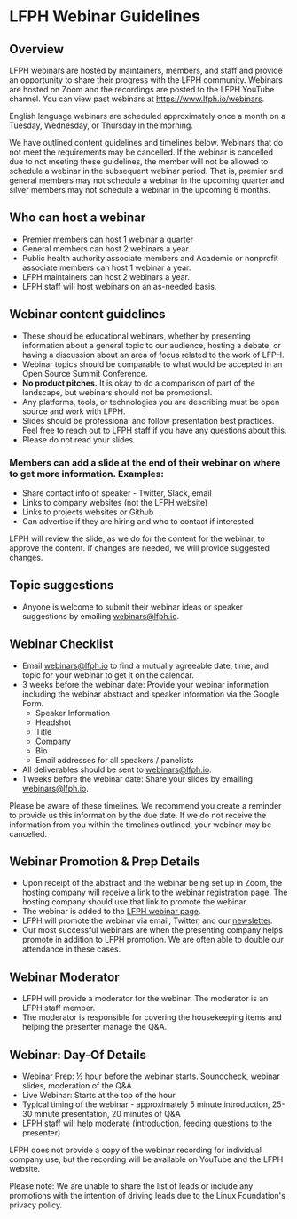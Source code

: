# LFPH Webinar Guidelines

## Overview
LFPH webinars are hosted by maintainers, members, and staff and provide an opportunity to share their progress with the LFPH community. Webinars are hosted on Zoom and the recordings are posted to the LFPH YouTube channel. You can view past webinars at https://www.lfph.io/webinars. 

English language webinars are scheduled approximately once a month on a Tuesday, Wednesday, or Thursday in the morning. 
  
We have outlined content guidelines and timelines below. Webinars that do not meet the requirements may be cancelled. If the webinar is cancelled due to not meeting these guidelines, the member will not be allowed to schedule a webinar in the subsequent webinar period. That is, premier and general members may not schedule a webinar in the upcoming quarter and silver members may not schedule a webinar in the upcoming 6 months.

## Who can host a webinar
* Premier members can host 1 webinar a quarter
* General members can host 2 webinars a year.
* Public health authority associate members and Academic or nonprofit associate members can host 1 webinar a year.
* LFPH maintainers can host 2 webinars a year.
* LFPH staff will host webinars on an as-needed basis.
  
## Webinar content guidelines
* These should be educational webinars, whether by presenting information about a general topic to our audience, hosting a debate, or having a discussion about an area of focus related to the work of LFPH.
* Webinar topics should be comparable to what would be accepted in an Open Source Summit Conference.
* **No product pitches.** It is okay to do a comparison of part of the landscape, but webinars should not be promotional.
* Any platforms, tools, or technologies you are describing must be open source and work with LFPH. 
* Slides should be professional and follow presentation best practices. Feel free to reach out to LFPH staff if you have any questions about this.
* Please do not read your slides.
  
### Members can add a slide at the end of their webinar on where to get more information. Examples:
* Share contact info of speaker - Twitter, Slack, email
* Links to company websites (not the LFPH website)
* Links to projects websites or Github
* Can advertise if they are hiring and who to contact if interested

LFPH will review the slide, as we do for the content for the webinar, to approve the content. If changes are needed, we will provide suggested changes.

## Topic suggestions
* Anyone is welcome to submit their webinar ideas or speaker suggestions by emailing webinars@lfph.io.

## Webinar Checklist
* Email webinars@lfph.io to find a mutually agreeable date, time, and topic for your webinar to get it on the calendar. 
* 3 weeks before the webinar date: Provide your webinar information including the webinar abstract and speaker information via the Google Form.
    * Speaker Information
    * Headshot
    * Title
    * Company
    * Bio
    * Email addresses for all speakers / panelists
* All deliverables should be sent to webinars@lfph.io.
* 1 weeks before the webinar date: Share your slides by emailing webinars@lfph.io.

Please be aware of these timelines. We recommend you create a reminder to provide us this information by the due date. If we do not receive the information from you within the timelines outlined, your webinar may be cancelled.
  
## Webinar Promotion & Prep Details
* Upon receipt of the abstract and the webinar being set up in Zoom, the hosting company will receive a link to the webinar registration page. The hosting company should use that link to promote the webinar.
* The webinar is added to the [LFPH webinar page](https://lfph.io/webinars).
* LFPH will promote the webinar via email, Twitter, and our [newsletter](https://lfph.io/#newsletter).
* Our most successful webinars are when the presenting company helps promote in addition to LFPH promotion. We are often able to double our attendance in these cases.
 
## Webinar Moderator
* LFPH will provide a moderator for the webinar. The moderator is an LFPH staff member.
* The moderator is responsible for covering the housekeeping items and helping the presenter manage the Q&A.
  
## Webinar: Day-Of Details
* Webinar Prep: ½ hour before the webinar starts. Soundcheck, webinar slides, moderation of the Q&A.
* Live Webinar: Starts at the top of the hour
* Typical timing of the webinar - approximately 5 minute introduction, 25-30 minute presentation, 20 minutes of Q&A
* LFPH staff will help moderate (introduction, feeding questions to the presenter)
  
LFPH does not provide a copy of the webinar recording for individual company use, but the recording will be available on YouTube and the LFPH website. 
  
Please note: We are unable to share the list of leads or include any promotions with the intention of driving leads due to the Linux Foundation's privacy policy.
